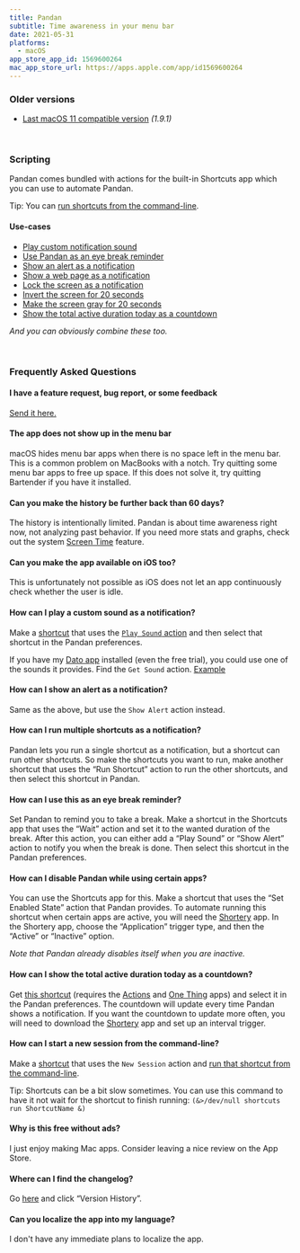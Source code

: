 ```yaml
---
title: Pandan
subtitle: Time awareness in your menu bar
date: 2021-05-31
platforms:
  - macOS
app_store_app_id: 1569600264
mac_app_store_url: https://apps.apple.com/app/id1569600264
---
```


### Older versions

- [Last macOS 11 compatible version](https://github.com/sindresorhus/meta/files/8003835/Pandan.1.9.1.-.macOS.11.zip) *(1.9.1)*

<br>

<h3 id="scripting">Scripting</h3>

Pandan comes bundled with actions for the built-in Shortcuts app which you can use to automate Pandan.

Tip: You can [run shortcuts from the command-line](https://support.apple.com/guide/shortcuts-mac/run-shortcuts-from-the-command-line-apd455c82f02/mac).

<h4 id="shortcuts-use-cases">Use-cases</h4>

- [Play custom notification sound](#custom-notification-sound)
- [Use Pandan as an eye break reminder](#eye-break-reminder)
- [Show an alert as a notification](#alert-as-notification)
- [Show a web page as a notification](https://www.icloud.com/shortcuts/0e3914da016b446dbf2fef7aa0341567)
- [Lock the screen as a notification](https://www.icloud.com/shortcuts/a3aa4ba2640d4f1b97c85f498e9dd945)
- [Invert the screen for 20 seconds](https://www.icloud.com/shortcuts/0710b22b12b74ec1bad0f28b327412fd)
- [Make the screen gray for 20 seconds](https://www.icloud.com/shortcuts/dbdeea0a9a8b41749fa27f15cf3eb6c2)
- [Show the total active duration today as a countdown](#countdown)

*And you can obviously combine these too.*

<br>

<h3 id="faq">Frequently Asked Questions</h3>

#### I have a feature request, bug report, or some feedback

[Send it here.](https://sindresorhus.com/feedback/?product=Pandan&referrer=Website-FAQ)

#### The app does not show up in the menu bar

macOS hides menu bar apps when there is no space left in the menu bar. This is a common problem on MacBooks with a notch. Try quitting some menu bar apps to free up space. If this does not solve it, try quitting Bartender if you have it installed.

#### Can you make the history be further back than 60 days?

The history is intentionally limited. Pandan is about time awareness right now, not analyzing past behavior. If you need more stats and graphs, check out the system [Screen Time](https://support.apple.com/en-gb/HT210387) feature.

#### Can you make the app available on iOS too?

This is unfortunately not possible as iOS does not let an app continuously check whether the user is idle.

<a id="custom-notification-sound"></a>
#### How can I play a custom sound as a notification?

Make a [shortcut](https://support.apple.com/guide/shortcuts-mac/intro-to-shortcuts-apdf22b0444c/mac) that uses the [`Play Sound` action](https://www.icloud.com/shortcuts/9cfae8edd2dd48f3bf318a3d825b1212) and then select that shortcut in the Pandan preferences.

If you have my [Dato app](https://sindresorhus.com/dato) installed (even the free trial), you could use one of the sounds it provides. Find the `Get Sound` action. [Example](https://www.icloud.com/shortcuts/2bf58f1c90134803a4765745f54794f6)

<a id="alert-as-notification"></a>
#### How can I show an alert as a notification?

Same as the above, but use the `Show Alert` action instead.

#### How can I run multiple shortcuts as a notification?

Pandan lets you run a single shortcut as a notification, but a shortcut can run other shortcuts. So make the shortcuts you want to run, make another shortcut that uses the “Run Shortcut” action to run the other shortcuts, and then select this shortcut in Pandan.

<a id="eye-break-reminder"></a>
#### How can I use this as an eye break reminder?

Set Pandan to remind you to take a break. Make a shortcut in the Shortcuts app that uses the “Wait” action and set it to the wanted duration of the break. After this action, you can either add a “Play Sound” or “Show Alert” action to notify you when the break is done. Then select this shortcut in the Pandan preferences.

<a id="disable-for-certain-apps"></a>
#### How can I disable Pandan while using certain apps?

You can use the Shortcuts app for this. Make a shortcut that uses the “Set Enabled State” action that Pandan provides. To automate running this shortcut when certain apps are active, you will need the [Shortery](https://apps.apple.com/us/app/shortery/id1594183810) app. In the Shortery app, choose the “Application” trigger type, and then the “Active” or “Inactive” option.

*Note that Pandan already disables itself when you are inactive.*

<a id="countdown"></a>
#### How can I show the total active duration today as a countdown?

Get [this shortcut](https://www.icloud.com/shortcuts/fdf0cd45fedb4290bfe14d84a394b601) (requires the [Actions](https://sindresorhus.com/actions) and [One Thing](https://sindresorhus.com/one-thing) apps) and select it in the Pandan preferences. The countdown will update every time Pandan shows a notification. If you want the countdown to update more often, you will need to download the [Shortery](https://apps.apple.com/us/app/shortery/id1594183810) app and set up an interval trigger.

#### How can I start a new session from the command-line?

Make a [shortcut](https://support.apple.com/guide/shortcuts-mac/intro-to-shortcuts-apdf22b0444c/mac) that uses the `New Session` action and [run that shortcut from the command-line](https://support.apple.com/guide/shortcuts-mac/run-shortcuts-from-the-command-line-apd455c82f02/mac).

Tip: Shortcuts can be a bit slow sometimes. You can use this command to have it not wait for the shortcut to finish running: `(&>/dev/null shortcuts run ShortcutName &)`

#### Why is this free without ads?

I just enjoy making Mac apps. Consider leaving a nice review on the App Store.

#### Where can I find the changelog?

Go [here](https://apps.apple.com/app/id1569600264) and click “Version History”.

#### Can you localize the app into my language?

I don't have any immediate plans to localize the app.

